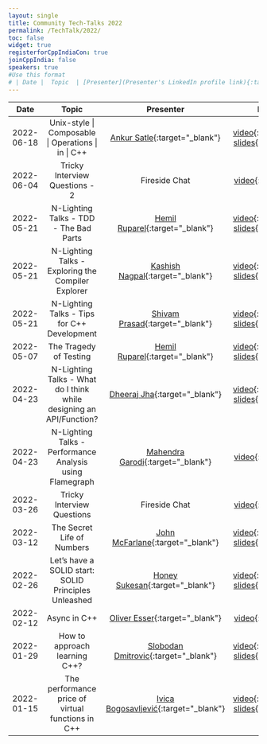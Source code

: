 ```yaml
---
layout: single
title: Community Tech-Talks 2022
permalink: /TechTalk/2022/
toc: false
widget: true
registerforCppIndiaCon: true
joinCppIndia: false
speakers: true
#Use this format
# | Date |  Topic  | [Presenter](Presenter's LinkedIn profile link){:target="_blank"} | [video](YouTube video link){:target="_blank"}, [slides](Slide's github link){:target="_blank"} |
---
```

| Date      |  Topic    | Presenter | Resources |
|:---:|:---:|:---:|:---:|
| 2022-06-18 | Unix-style \| Composable \| Operations \| in \| C++ | [Ankur Satle](https://www.linkedin.com/in/ankursatle){:target="_blank"} | [video](https://www.youtube.com/watch?v=WX9DjeCWDbs){:target="_blank"}, [slides](https://github.com/CppIndia-UserGroup/CppIndia-SessionDocuments/tree/master/2022/06-18){:target="_blank"}|
| 2022-06-04 | Tricky Interview Questions - 2 | Fireside Chat | [video](https://www.youtube.com/watch?v=sbAX-zx4flw){:target="_blank"} |
| 2022-05-21 | N-Lighting Talks - TDD - The Bad Parts | [Hemil Ruparel](https://www.linkedin.com/in/hemil-ruparel-2aa513166/){:target="_blank"} | [video](https://www.youtube.com/watch?v=C0cViWm4Wjs){:target="_blank"}, [slides](https://github.com/CppIndia-UserGroup/CppIndia-SessionDocuments/tree/master/2022/05-21){:target="_blank"}|
| 2022-05-21 | N-Lighting Talks - Exploring the Compiler Explorer | [Kashish Nagpal](https://www.linkedin.com/in/mr-k/){:target="_blank"} | [video](https://www.youtube.com/watch?v=b49WNBwaDas){:target="_blank"}, [slides](https://github.com/CppIndia-UserGroup/CppIndia-SessionDocuments/tree/master/2022/05-21){:target="_blank"}|
| 2022-05-21 | N-Lighting Talks - Tips for C++ Development | [Shivam Prasad](https://www.linkedin.com/in/shivam2296/){:target="_blank"} | [video](https://www.youtube.com/watch?v=8q42RTzL48k){:target="_blank"}, [slides](https://github.com/CppIndia-UserGroup/CppIndia-SessionDocuments/tree/master/2022/05-21){:target="_blank"}|
| 2022-05-07 | The Tragedy of Testing | [Hemil Ruparel](https://www.linkedin.com/in/hemil-ruparel-2aa513166/){:target="_blank"} | [video](https://www.youtube.com/watch?v=0cLLkP_MC0Q){:target="_blank"}, [slides](https://github.com/CppIndia-UserGroup/CppIndia-SessionDocuments/tree/master/2022/05-07){:target="_blank"}|
| 2022-04-23 | N-Lighting Talks - What do I think while designing an API/Function? | [Dheeraj Jha](https://www.jhadheeraj.com){:target="_blank"} | [video](https://youtu.be/25bFsPV6IGw){:target="_blank"}, [slides](https://github.com/CppIndia-UserGroup/CppIndia-SessionDocuments/tree/master/2022/04-23){:target="_blank"}|
| 2022-04-23 | N-Lighting Talks - Performance Analysis using Flamegraph | [Mahendra Garodi](https://www.linkedin.com/in/garodimahendra/){:target="_blank"} | [video](https://youtu.be/Ipc602i_rKo){:target="_blank"}|
| 2022-03-26 | Tricky Interview Questions | Fireside Chat | [video](https://youtu.be/fotN5WSa7Y8){:target="_blank"} |
| 2022-03-12 | The Secret Life of Numbers | [John McFarlane](https://www.linkedin.com/in/johnmcfarlane/){:target="_blank"} | [video](https://youtu.be/WgKQhhhsOgo){:target="_blank"}, [slides](https://johnmcfarlane.github.io/slides/2022-cppindia/){:target="_blank"} |
| 2022-02-26 |  Let’s have a SOLID start: SOLID Principles Unleashed | [Honey Sukesan](https://www.linkedin.com/in/honeysukesan/){:target="_blank"} | [video](https://youtu.be/TtGqJ20_cuw){:target="_blank"}, [slides](https://github.com/CppIndia-UserGroup/CppIndia-SessionDocuments/blob/5474ba791af84ee2b5abcd955849cb01cc91c0fb/2022/02-26/Lets_have_a_SOLID_start_HoneySukesan_CppIndia_26Feb2022.pdf){:target="_blank"} |
| 2022-02-12 |  Async in C++ | [Oliver Esser](https://www.linkedin.com/in/oliver-esser-a18257160/){:target="_blank"} | [video](https://youtu.be/MFpWGC7AAO0){:target="_blank"}|
| 2022-01-29 |  How to approach learning C++? | [Slobodan Dmitrovic](https://www.cppandfriends.com){:target="_blank"} | [video]( https://youtu.be/gF2_cSNKjmQ){:target="_blank"}, [slides](https://github.com/CppIndia-UserGroup/CppIndia-SessionDocuments/blob/master/2022/01-29/LearningCPP_SDmitrovic.pdf){:target="_blank"} |
| 2022-01-15 |  The performance price of virtual functions in C++ | [Ivica Bogosavljević](https://johnysswlab.com/about/){:target="_blank"} | [video]( https://youtu.be/MPAve0s5zXA){:target="_blank"}, [slides](https://github.com/CppIndia-UserGroup/CppIndia-SessionDocuments/blob/master/2022/01-15/CppIndia_The_Performance_Price_of_Virtual_Functions.pdf){:target="_blank"} |

<pre>



































































</pre>
